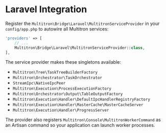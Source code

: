 # Laravel Integration

Register the `Multitron\Bridge\Laravel\MultitronServiceProvider` in your `config/app.php` to autowire all Multitron services:

```php
'providers' => [
    // ...
    Multitron\Bridge\Laravel\MultitronServiceProvider::class,
],
```

The service provider makes these singletons available:

- `Multitron\Tree\TaskTreeBuilderFactory`
- `Multitron\Orchestrator\TaskOrchestrator`
- `StreamIpc\NativeIpcPeer`
- `Multitron\Execution\ProcessExecutionFactory`
- `Multitron\Orchestrator\Output\TableOutputFactory`
- `Multitron\Execution\Handler\DefaultIpcHandlerRegistryFactory`
- `Multitron\Execution\Handler\MasterCache\MasterCacheServer`
- `Multitron\Execution\Handler\ProgressServer`

The provider also registers `Multitron\Console\MultitronWorkerCommand` as an Artisan command so your application can launch worker processes.
